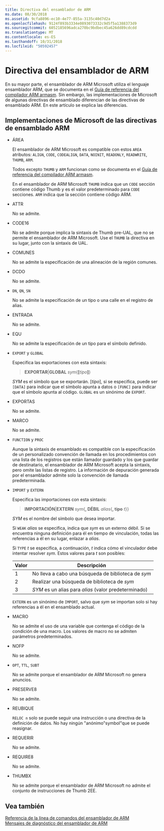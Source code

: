 ```yaml
---
title: Directiva del ensamblador de ARM
ms.date: 08/30/2018
ms.assetid: 9cfa8896-ec10-4e77-855a-3135c40d7d2a
ms.openlocfilehash: 9124f893b3334e0893073332c9d5f5a1388373d9
ms.sourcegitcommit: 6052185696adca270bc9bdbec45a626dd89cdcdd
ms.translationtype: MT
ms.contentlocale: es-ES
ms.lasthandoff: 10/31/2018
ms.locfileid: "50592457"
---
```

# <a name="arm-assembler-directives"></a>Directiva del ensamblador de ARM

En su mayor parte, el ensamblador de ARM Microsoft utiliza el lenguaje ensamblador ARM, que se documenta en el [Guía de referencia del compilador ARM armasm](http://infocenter.arm.com/help/topic/com.arm.doc.dui0802b/index.html). Sin embargo, las implementaciones de Microsoft de algunas directivas de ensamblado diferencian de las directivas de ensamblado ARM. En este artículo se explica las diferencias.

## <a name="microsoft-implementations-of-arm-assembly-directives"></a>Implementaciones de Microsoft de las directivas de ensamblado ARM

- ÁREA

   El ensamblador de ARM Microsoft es compatible con estos `AREA` atributos: `ALIGN`, `CODE`, `CODEALIGN`, `DATA`, `NOINIT`, `READONLY`, `READWRITE`, `THUMB`, `ARM`.

   Todos excepto `THUMB` y `ARM` funcionan como se documenta en el [Guía de referencia del compilador ARM armasm](http://infocenter.arm.com/help/topic/com.arm.doc.dui0802b/index.html).

   En el ensamblador de ARM Microsoft `THUMB` indica que un `CODE` sección contiene código Thumb y es el valor predeterminado para `CODE` secciones.  `ARM` indica que la sección contiene código ARM.

- ATTR

   No se admite.

- CODE16

   No se admite porque implica la sintaxis de Thumb pre-UAL, que no se permite el ensamblador de ARM Microsoft.  Use el `THUMB` la directiva en su lugar, junto con la sintaxis de UAL.

- COMUNES

   No se admite la especificación de una alineación de la región comunes.

- DCDO

   No se admite.

- `DN`, `QN`, `SN`

   No se admite la especificación de un tipo o una calle en el registro de alias.

- ENTRADA

   No se admite.

- EQU

   No se admite la especificación de un tipo para el símbolo definido.

- `EXPORT` y `GLOBAL`

   Especifica las exportaciones con esta sintaxis:

   > **EXPORTAR**|**GLOBAL** <em>sym</em>{**[**<em>tipo</em>**]**}

   *SYM* es el símbolo que se exportarán.  [*tipo*], si se especifica, puede ser `[DATA]` para indicar que el símbolo apunta a datos o `[FUNC]` para indicar que el símbolo apunta al código. `GLOBAL` es un sinónimo de `EXPORT`.

- EXPORTAS

   No se admite.

- MARCO

   No se admite.

- `FUNCTION` y `PROC`

   Aunque la sintaxis de ensamblado es compatible con la especificación de un personalizado convención de llamada en los procedimientos con una lista de los registros que están llamador guardado y los que guardar de destinatario, el ensamblador de ARM Microsoft acepta la sintaxis, pero omite las listas de registro.  La información de depuración generada por el ensamblador admite solo la convención de llamada predeterminada.

- `IMPORT` y `EXTERN`

   Especifica las importaciones con esta sintaxis:

   > **IMPORTACIÓN**|**EXTERN** *sym*{**, DÉBIL** *alias*{**, tipo** *t*}}

   *SYM* es el nombre del símbolo que desea importar.

   Si `WEAK` *alias* se especifica, indica que *sym* es un externo débil. Si se encuentra ninguna definición para él en tiempo de vinculación, todas las referencias a él en su lugar, enlazar a *alias*.

   Si `TYPE` *t* se especifica, a continuación, *t* indica cómo el vinculador debe intentar resolver *sym*.  Estos valores para *t* son posibles:

   |Valor|Descripción|
   |-|-|
   |1|No lleva a cabo una búsqueda de biblioteca de *sym*|
   |2|Realizar una búsqueda de biblioteca de *sym*|
   |3|*SYM* es un alias para *alias* (valor predeterminado)|

   `EXTERN` es un sinónimo de `IMPORT`, salvo que *sym* se importan solo si hay referencias a él en el ensamblado actual.

- MACRO

   No se admite el uso de una variable que contenga el código de la condición de una macro. Los valores de macro no se admiten parámetros predeterminados.

- NOFP

   No se admite.

- `OPT`, `TTL`, `SUBT`

   No se admite porque el ensamblador de ARM Microsoft no genera anuncios.

- PRESERVE8

   No se admite.

- REUBIQUE

   `RELOC n` solo se puede seguir una instrucción o una directiva de la definición de datos. No hay ningún "anónimo"symbol"que se puede reasignar.

- REQUERIR

   No se admite.

- REQUIRE8

   No se admite.

- THUMBX

   No se admite porque el ensamblador de ARM Microsoft no admite el conjunto de instrucciones de Thumb 2EE.

## <a name="see-also"></a>Vea también

[Referencia de la línea de comandos del ensamblador de ARM](../../assembler/arm/arm-assembler-command-line-reference.md)<br/>
[Mensajes de diagnóstico del ensamblador de ARM](../../assembler/arm/arm-assembler-diagnostic-messages.md)<br/>
